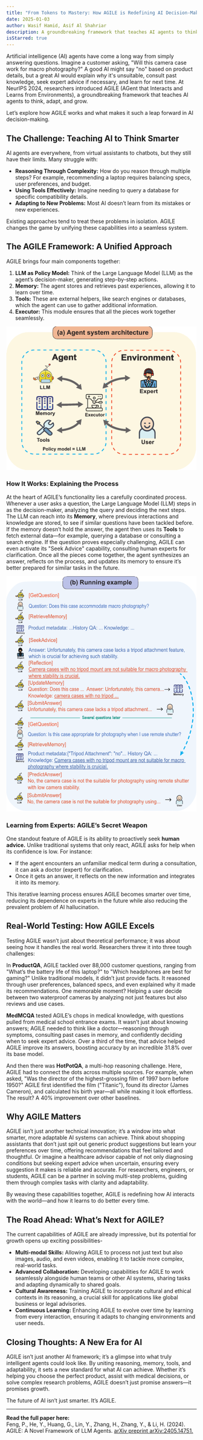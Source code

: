 ```yaml
---
title: "From Tokens to Mastery: How AGILE is Redefining AI Decision-Making"
date: 2025-01-03
author: Wasif Hamid, Asif Al Shahriar
description: A groundbreaking framework that teaches AI agents to think, adapt, and grow
isStarred: true
---
```


Artificial intelligence (AI) agents have come a long way from simply answering questions. Imagine a customer asking, "Will this camera case work for macro photography?" A good AI might say "no" based on product details, but a great AI would explain *why* it's unsuitable, consult past knowledge, seek expert advice if necessary, and learn for next time. At NeurIPS 2024, researchers introduced AGILE (AGent that Interacts and Learns from Environments), a groundbreaking framework that teaches AI agents to think, adapt, and grow.

Let’s explore how AGILE works and what makes it such a leap forward in AI decision-making.

## **The Challenge: Teaching AI to Think Smarter**

AI agents are everywhere, from virtual assistants to chatbots, but they still have their limits. Many struggle with:

- **Reasoning Through Complexity:** How do you reason through multiple steps? For example, recommending a laptop requires balancing specs, user preferences, and budget.
- **Using Tools Effectively:** Imagine needing to query a database for specific compatibility details.
- **Adapting to New Problems:** Most AI doesn’t learn from its mistakes or new experiences.

Existing approaches tend to treat these problems in isolation. AGILE changes the game by unifying these capabilities into a seamless system.

## **The AGILE Framework: A Unified Approach**

AGILE brings four main components together:

1. **LLM as Policy Model:** Think of the Large Language Model (LLM) as the agent’s decision-maker, generating step-by-step actions.
2. **Memory:** The agent stores and retrieves past experiences, allowing it to learn over time.
3. **Tools:** These are external helpers, like search engines or databases, which the agent can use to gather additional information.
4. **Executor:** This module ensures that all the pieces work together seamlessly.

<p align="center">
<img src="arch.png" alt="Architecture of the agent">
</p>

### **How It Works: Explaining the Process**

At the heart of AGILE’s functionality lies a carefully coordinated process. Whenever a user asks a question, the Large Language Model (LLM) steps in as the decision-maker, analyzing the query and deciding the next steps. The LLM can reach into its **Memory**, where previous interactions and knowledge are stored, to see if similar questions have been tackled before. If the memory doesn’t hold the answer, the agent then uses its **Tools** to fetch external data—for example, querying a database or consulting a search engine. If the question proves especially challenging, AGILE can even activate its "Seek Advice" capability, consulting human experts for clarification. Once all the pieces come together, the agent synthesizes an answer, reflects on the process, and updates its memory to ensure it’s better prepared for similar tasks in the future.

<p align="center">
<img src="example.png" alt="An example of how the agent works">
</p>

### **Learning from Experts: AGILE’s Secret Weapon**

One standout feature of AGILE is its ability to proactively seek **human advice.** Unlike traditional systems that only react, AGILE asks for help when its confidence is low. For instance:

- If the agent encounters an unfamiliar medical term during a consultation, it can ask a doctor (expert) for clarification.
- Once it gets an answer, it reflects on the new information and integrates it into its memory.

This iterative learning process ensures AGILE becomes smarter over time, reducing its dependence on experts in the future while also reducing the prevalent problem of AI hallucination.

## **Real-World Testing: How AGILE Excels**

Testing AGILE wasn’t just about theoretical performance; it was about seeing how it handles the real world. Researchers threw it into three tough challenges:

In **ProductQA**, AGILE tackled over 88,000 customer questions, ranging from "What’s the battery life of this laptop?" to "Which headphones are best for gaming?" Unlike traditional models, it didn’t just provide facts. It reasoned through user preferences, balanced specs, and even explained why it made its recommendations. One memorable moment? Helping a user decide between two waterproof cameras by analyzing not just features but also reviews and use cases.

**MedMCQA** tested AGILE’s chops in medical knowledge, with questions pulled from medical school entrance exams. It wasn’t just about knowing answers; AGILE needed to think like a doctor—reasoning through symptoms, consulting past cases in memory, and confidently deciding when to seek expert advice. Over a third of the time, that advice helped AGILE improve its answers, boosting accuracy by an incredible 31.8% over its base model.

And then there was **HotPotQA**, a multi-hop reasoning challenge. Here, AGILE had to connect the dots across multiple sources. For example, when asked, "Was the director of the highest-grossing film of 1997 born before 1950?" AGILE first identified the film ("Titanic"), found its director (James Cameron), and calculated his birth year—all while making it look effortless. The result? A 40% improvement over other baselines.

## **Why AGILE Matters**

AGILE isn’t just another technical innovation; it’s a window into what smarter, more adaptable AI systems can achieve. Think about shopping assistants that don’t just spit out generic product suggestions but learn your preferences over time, offering recommendations that feel tailored and thoughtful. Or imagine a healthcare advisor capable of not only diagnosing conditions but seeking expert advice when uncertain, ensuring every suggestion it makes is reliable and accurate. For researchers, engineers, or students, AGILE can be a partner in solving multi-step problems, guiding them through complex tasks with clarity and adaptability.

By weaving these capabilities together, AGILE is redefining how AI interacts with the world—and how it learns to do better every time.

## **The Road Ahead: What’s Next for AGILE?**

The current capabilities of AGILE are already impressive, but its potential for growth opens up exciting possibilities-

- **Multi-modal Skills:** Allowing AGILE to process not just text but also images, audio, and even videos, enabling it to tackle more complex, real-world tasks.
- **Advanced Collaboration:** Developing capabilities for AGILE to work seamlessly alongside human teams or other AI systems, sharing tasks and adapting dynamically to shared goals.
- **Cultural Awareness:** Training AGILE to incorporate cultural and ethical contexts in its reasoning, a crucial skill for applications like global business or legal advisories.
- **Continuous Learning:** Enhancing AGILE to evolve over time by learning from every interaction, ensuring it adapts to changing environments and user needs.

## **Closing Thoughts: A New Era for AI**

AGILE isn’t just another AI framework; it’s a glimpse into what truly intelligent agents could look like. By uniting reasoning, memory, tools, and adaptability, it sets a new standard for what AI can achieve. Whether it’s helping you choose the perfect product, assist with medical decisions, or solve complex research problems, AGILE doesn’t just promise answers—it promises growth.

The future of AI isn’t just smarter. It’s AGILE.

---

**Read the full paper here:**  
 Feng, P., He, Y., Huang, G., Lin, Y., Zhang, H., Zhang, Y., & Li, H. (2024). AGILE: A Novel Framework of LLM Agents. [arXiv preprint arXiv:2405.14751.](https://doi.org/10.48550/arXiv.2405.14751)
